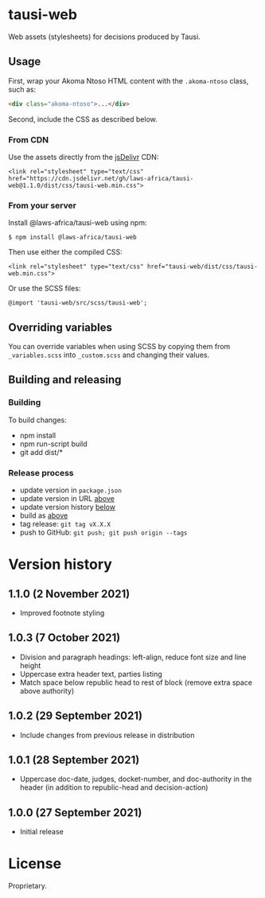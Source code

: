 # tausi-web

Web assets (stylesheets) for decisions produced by Tausi.

## Usage

First, wrap your Akoma Ntoso HTML content with the `.akoma-ntoso` class, such as:

```html
<div class="akoma-ntoso">...</div>
```

Second, include the CSS as described below.

### From CDN

Use the assets directly from the [jsDelivr](https://www.jsdelivr.com) CDN:

    <link rel="stylesheet" type="text/css" href="https://cdn.jsdelivr.net/gh/laws-africa/tausi-web@1.1.0/dist/css/tausi-web.min.css">

### From your server

Install @laws-africa/tausi-web using npm:

    $ npm install @laws-africa/tausi-web

Then use either the compiled CSS:

    <link rel="stylesheet" type="text/css" href="tausi-web/dist/css/tausi-web.min.css">

Or use the SCSS files:

    @import 'tausi-web/src/scss/tausi-web';

## Overriding variables

You can override variables when using SCSS by copying them from ``_variables.scss`` into ``_custom.scss`` and changing
their values.

## Building and releasing

### Building

To build changes:

* npm install
* npm run-script build
* git add dist/*

### Release process

* update version in `package.json`
* update version in URL [above](#from-cdn)
* update version history [below](#version-history)
* build as [above](#building)
* tag release: `git tag vX.X.X`
* push to GitHub: `git push; git push origin --tags`

# Version history

## 1.1.0 (2 November 2021)

* Improved footnote styling

## 1.0.3 (7 October 2021)

* Division and paragraph headings: left-align, reduce font size and line height
* Uppercase extra header text, parties listing
* Match space below republic head to rest of block (remove extra space above authority)

## 1.0.2 (29 September 2021)

* Include changes from previous release in distribution

## 1.0.1 (28 September 2021)

* Uppercase doc-date, judges, docket-number, and doc-authority in the header (in addition to republic-head and decision-action)

## 1.0.0 (27 September 2021)

* Initial release

# License

Proprietary.
